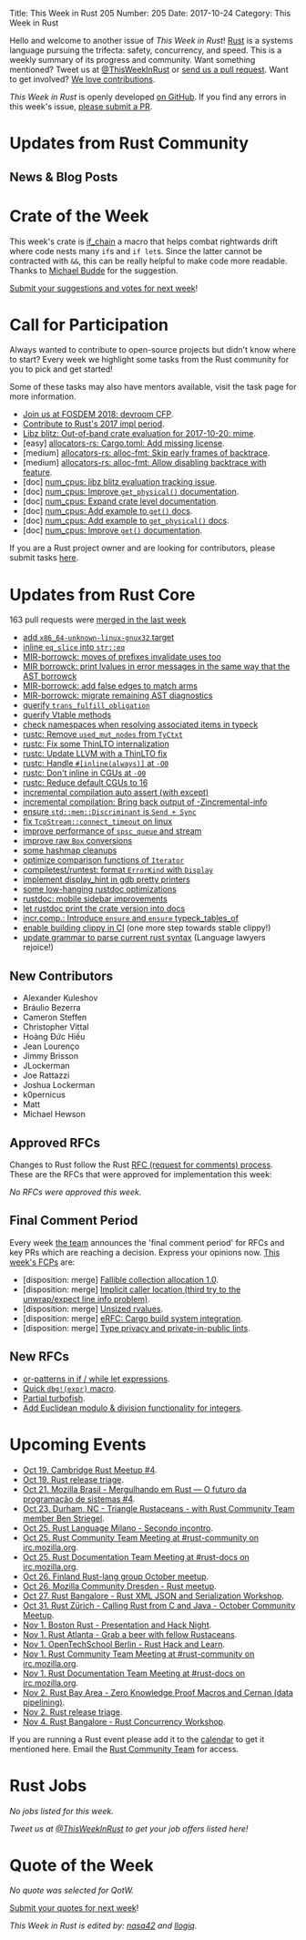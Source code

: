 Title: This Week in Rust 205
Number: 205
Date: 2017-10-24
Category: This Week in Rust

Hello and welcome to another issue of *This Week in Rust*!
[Rust](http://rust-lang.org) is a systems language pursuing the trifecta: safety, concurrency, and speed.
This is a weekly summary of its progress and community.
Want something mentioned? Tweet us at [@ThisWeekInRust](https://twitter.com/ThisWeekInRust) or [send us a pull request](https://github.com/cmr/this-week-in-rust).
Want to get involved? [We love contributions](https://github.com/rust-lang/rust/blob/master/CONTRIBUTING.md).

*This Week in Rust* is openly developed [on GitHub](https://github.com/cmr/this-week-in-rust).
If you find any errors in this week's issue, [please submit a PR](https://github.com/cmr/this-week-in-rust/pulls).

# Updates from Rust Community

## News & Blog Posts

# Crate of the Week

This week's crate is [if_chain](https://crates.io/crates/if_chain) a macro that helps combat rightwards drift where code nests many `if`s and `if let`s. Since the
latter cannot be contracted with `&&`, this can be really helpful to make code more readable. Thanks to [Michael Budde](https://users.rust-lang.org/u/mbudde) for
the suggestion.

[Submit your suggestions and votes for next week][submit_crate]!

[submit_crate]: https://users.rust-lang.org/t/crate-of-the-week/2704

# Call for Participation

Always wanted to contribute to open-source projects but didn't know where to start?
Every week we highlight some tasks from the Rust community for you to pick and get started!

Some of these tasks may also have mentors available, visit the task page for more information.

* [Join us at FOSDEM 2018: devroom CFP](https://rust-fosdem.github.io).
* [Contribute to Rust's 2017 impl period](https://www.rustaceans.org/findwork/impl).
* [Libz blitz: Out-of-band crate evaluation for 2017-10-20: mime](https://internals.rust-lang.org/t/out-of-band-crate-evaluation-for-2017-10-20-mime/5997).
* [easy] [allocators-rs: Cargo.toml: Add missing license](https://github.com/ezrosent/allocators-rs/issues/109).
* [medium] [allocators-rs: alloc-fmt: Skip early frames of backtrace](https://github.com/ezrosent/allocators-rs/issues/107).
* [medium] [allocators-rs: alloc-fmt: Allow disabling backtrace with feature](https://github.com/ezrosent/allocators-rs/issues/108).
* [doc] [num_cpus: libz blitz evaluation tracking issue](https://github.com/seanmonstar/num_cpus/issues/55).
* [doc] [num_cpus: Improve `get_physical()` documentation](https://github.com/seanmonstar/num_cpus/issues/59).
* [doc] [num_cpus: Expand crate level documentation](https://github.com/seanmonstar/num_cpus/issues/56).
* [doc] [num_cpus: Add example to `get()` docs](https://github.com/seanmonstar/num_cpus/issues/57).
* [doc] [num_cpus: Add example to `get_physical()` docs](https://github.com/seanmonstar/num_cpus/issues/58).
* [doc] [num_cpus: Improve `get()` documentation](https://github.com/seanmonstar/num_cpus/issues/60).

If you are a Rust project owner and are looking for contributors, please submit tasks [here][guidelines].

[guidelines]: https://users.rust-lang.org/t/twir-call-for-participation/4821

# Updates from Rust Core

163 pull requests were [merged in the last week][merged]

[merged]: https://github.com/search?q=is%3Apr+org%3Arust-lang+is%3Amerged+merged%3A2017-10-09..2017-10-16

* [add `x86_64-unknown-linux-gnux32` target](https://github.com/rust-lang/rust/pull/45224)
* [inline `eq_slice` into `str::eq`](https://github.com/rust-lang/rust/pull/45005)
* [MIR-borrowck: moves of prefixes invalidate uses too](https://github.com/rust-lang/rust/pull/45025)
* [MIR borrowck: print lvalues in error messages in the same way that the AST borrowck](https://github.com/rust-lang/rust/pull/44985)
* [MIR-borrowck: add false edges to match arms](https://github.com/rust-lang/rust/pull/45200)
* [MIR-borrowck: migrate remaining AST diagnostics](https://github.com/rust-lang/rust/pull/45167)
* [querify `trans_fulfill_obligation`](https://github.com/rust-lang/rust/pull/44967)
* [querify Vtable methods](https://github.com/rust-lang/rust/pull/45137)
* [check namespaces when resolving associated items in typeck](https://github.com/rust-lang/rust/pull/45297)
* [rustc: Remove `used_mut_nodes` from `TyCtxt`](https://github.com/rust-lang/rust/pull/45283)
* [rustc: Fix some ThinLTO internalization](https://github.com/rust-lang/rust/pull/45215)
* [rustc: Update LLVM with a ThinLTO fix](https://github.com/rust-lang/rust/pull/45203)
* [rustc: Handle `#[inline(always)]` at `-O0`](https://github.com/rust-lang/rust/pull/45202)
* [rustc: Don't inline in CGUs at `-O0`](https://github.com/rust-lang/rust/pull/45075)
* [rustc: Reduce default CGUs to 16](https://github.com/rust-lang/rust/pull/45064)
* [incremental compilation auto assert (with except)](https://github.com/rust-lang/rust/pull/45104)
* [incremental compilation: Bring back output of -Zincremental-info](https://github.com/rust-lang/rust/pull/45063)
* [ensure `std::mem::Discriminant` is `Send + Sync`](https://github.com/rust-lang/rust/pull/45095)
* [fix `TcpStream::connect_timeout` on linux](https://github.com/rust-lang/rust/pull/45269)
* [improve performance of `spsc_queue` and stream](https://github.com/rust-lang/rust/pull/44963)
* [improve raw `Box` conversions](https://github.com/rust-lang/rust/pull/44877)
* [some hashmap cleanups](https://github.com/rust-lang/rust/pull/45263)
* [optimize comparison functions of `Iterator`](https://github.com/rust-lang/rust/pull/45007)
* [compiletest/runtest: format `ErrorKind` with `Display`](https://github.com/rust-lang/rust/pull/45258)
* [implement display_hint in gdb pretty printers](https://github.com/rust-lang/rust/pull/45071)
* [some low-hanging rustdoc optimizations](https://github.com/rust-lang/rust/pull/44613)
* [rustdoc: mobile sidebar improvements](https://github.com/rust-lang/rust/pull/45240)
* [let rustdoc print the crate version into docs](https://github.com/rust-lang/rust/pull/44989)
* [incr.comp.: Introduce `ensure` and `ensure` typeck_tables_of](https://github.com/rust-lang/rust/pull/45228)
* [enable building clippy in CI](https://github.com/rust-lang/rust/pull/45177) (one more step towards stable clippy!)
* [update grammar to parse current rust syntax](https://github.com/rust-lang/rust/pull/45125) (Language lawyers rejoice!)

## New Contributors

* Alexander Kuleshov
* Bráulio Bezerra
* Cameron Steffen
* Christopher Vittal
* Hoàng Đức Hiếu
* Jean Lourenço
* Jimmy Brisson
* JLockerman
* Joe Rattazzi
* Joshua Lockerman
* k0pernicus
* Matt
* Michael Hewson

## Approved RFCs

Changes to Rust follow the Rust [RFC (request for comments)
process](https://github.com/rust-lang/rfcs#rust-rfcs). These
are the RFCs that were approved for implementation this week:

*No RFCs were approved this week.*

## Final Comment Period

Every week [the team](https://www.rust-lang.org/team.html) announces the
'final comment period' for RFCs and key PRs which are reaching a
decision. Express your opinions now. [This week's FCPs][fcp] are:

[fcp]: https://github.com/rust-lang/rfcs/labels/final-comment-period

* [disposition: merge] [Fallible collection allocation 1.0](https://github.com/rust-lang/rfcs/pull/2116).
* [disposition: merge] [Implicit caller location (third try to the unwrap/expect line info problem)](https://github.com/rust-lang/rfcs/pull/2091).
* [disposition: merge] [Unsized rvalues](https://github.com/rust-lang/rfcs/pull/1909).
* [disposition: merge] [eRFC: Cargo build system integration](https://github.com/rust-lang/rfcs/pull/2136).
* [disposition: merge] [Type privacy and private-in-public lints](https://github.com/rust-lang/rfcs/pull/2145).

## New RFCs

* [or-patterns in if / while let expressions](https://github.com/rust-lang/rfcs/pull/2175).
* [Quick `dbg!(expr)` macro](https://github.com/rust-lang/rfcs/pull/2173).
* [Partial turbofish](https://github.com/rust-lang/rfcs/pull/2176).
* [Add Euclidean modulo & division functionality for integers](https://github.com/rust-lang/rfcs/pull/2169).

# Upcoming Events

* [Oct 19. Cambridge Rust Meetup #4](https://www.meetup.com/Cambridge-Rust-Meetup/events/244085314/).
* [Oct 19. Rust release triage](https://internals.rust-lang.org/t/release-cycle-triage-proposal/3544).
* [Oct 21. Mozilla Brasil - Mergulhando em Rust — O futuro da programação de sistemas #4](https://www.eventbrite.com.br/e/mergulhando-em-rust-o-futuro-da-programacao-de-sistemas-4-registration-38145874337).
* [Oct 23. Durham, NC - Triangle Rustaceans - with Rust Community Team member Ben Striegel](https://www.meetup.com/triangle-rustaceans/events/243586365/).
* [Oct 25. Rust Language Milano - Secondo incontro](https://www.meetup.com/rust-language-milano/events/244050676/).
* [Oct 25. Rust Community Team Meeting at #rust-community on irc.mozilla.org](https://chat.mibbit.com/?server=irc.mozilla.org&channel=%23rust-community).
* [Oct 25. Rust Documentation Team Meeting at #rust-docs on irc.mozilla.org](https://chat.mibbit.com/?server=irc.mozilla.org&channel=%23rust-docs).
* [Oct 26. Finland Rust-lang group October meetup](https://www.meetup.com/Finland-Rust-Meetup/events/243886850/).
* [Oct 26. Mozilla Community Dresden - Rust meetup](https://www.meetup.com/Mozilla-Community-Dresden/events/243915635/).
* [Oct 27. Rust Bangalore - Rust XML JSON and Serialization Workshop](https://www.meetup.com/rustox/events/243387629/).
* [Oct 31. Rust Zürich - Calling Rust from C and Java - October Community Meetup](https://www.meetup.com/Rust-Zurich/events/243147356/).
* [Nov  1. Boston Rust - Presentation and Hack Night](https://www.meetup.com/BostonRust/events/244260833/).
* [Nov  1. Rust Atlanta - Grab a beer with fellow Rustaceans](https://www.meetup.com/Rust-ATL/events/243942704/).
* [Nov  1. OpenTechSchool Berlin - Rust Hack and Learn](https://www.meetup.com/opentechschool-berlin/events/krnczlywpbcb/).
* [Nov  1. Rust Community Team Meeting at #rust-community on irc.mozilla.org](https://chat.mibbit.com/?server=irc.mozilla.org&channel=%23rust-community).
* [Nov  1. Rust Documentation Team Meeting at #rust-docs on irc.mozilla.org](https://chat.mibbit.com/?server=irc.mozilla.org&channel=%23rust-docs).
* [Nov  2. Rust Bay Area - Zero Knowledge Proof Macros and Cernan (data pipelining)](https://www.meetup.com/Rust-Bay-Area/events/244156617/).
* [Nov  2. Rust release triage](https://internals.rust-lang.org/t/release-cycle-triage-proposal/3544).
* [Nov  4. Rust Bangalore - Rust Concurrency Workshop](https://www.meetup.com/rustox/events/240879563/).

If you are running a Rust event please add it to the [calendar] to get
it mentioned here. Email the [Rust Community Team][community] for access.

[calendar]: https://www.google.com/calendar/embed?src=apd9vmbc22egenmtu5l6c5jbfc%40group.calendar.google.com
[community]: mailto:community-team@rust-lang.org

# Rust Jobs

*No jobs listed for this week.*

*Tweet us at [@ThisWeekInRust](https://twitter.com/ThisWeekInRust) to get your job offers listed here!*

# Quote of the Week

*No quote was selected for QotW.*

[Submit your quotes for next week][submit]!

[submit]: http://users.rust-lang.org/t/twir-quote-of-the-week/328

*This Week in Rust is edited by: [nasa42](https://github.com/nasa42) and [llogiq](https://github.com/llogiq).*
